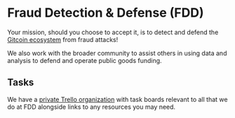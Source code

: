 # Fraud Detection & Defense (FDD)
Your mission, should you choose to accept it, is to detect and defend the [Gitcoin ecosystem](https://gitcoin.co) from fraud attacks!

We also work with the broader community to assist others in using data and analysis to defend and operate public goods funding.  

## Tasks
We have a [private Trello organization](https://trello.com/gtcfdd) with task boards relevant to all that we do at FDD alongside links to any resources you may need.
